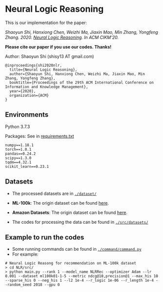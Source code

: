 # Neural Logic Reasoning

This is our implementation for the paper:

*Shaoyun Shi, Hanxiong Chen, Weizhi Ma, Jiaxin Mao, Min Zhang, Yongfeng Zhang. 2020. [Neural Logic Reasoning](http://yongfeng.me/attach/shi-cikm2020.pdf). 
In ACM CIKM'20.*

**Please cite our paper if you use our codes. Thanks!**

Author: Shaoyun Shi (shisy13 AT gmail.com)

```
@inproceedings{shi2020nlr,
  title={Neural Logic Reasoning},
  author={Shaoyun Shi, Hanxiong Chen, Weizhi Ma, Jiaxin Mao, Min Zhang, Yongfeng Zhang},
  booktitle={Proceedings of the 29th ACM International Conference on Information and Knowledge Management},
  year={2020},
  organization={ACM}
}
```



## Environments

Python 3.7.3

Packages: See in [requirements.txt](https://github.com/rutgerswiselab/NLR/blob/master/requirements.txt)

```
numpy==1.18.1
torch==1.0.1
pandas==0.24.2
scipy==1.3.0
tqdm==4.32.1
scikit_learn==0.23.1
```



## Datasets

-   The processed datasets are in  [`./dataset/`](https://github.com/rutgerswiselab/NLR/tree/master/dataset)

- **ML-100k**: The origin dataset can be found [here](https://grouplens.org/datasets/movielens/100k/). 

- **Amazon Datasets**: The origin dataset can be found [here](http://jmcauley.ucsd.edu/data/amazon/). 

- The codes for processing the data can be found in [`./src/datasets/`](https://github.com/rutgerswiselab/NLR/tree/master/src/datasets)

    

## Example to run the codes

-   Some running commands can be found in [`./command/command.py`](https://github.com/rutgerswiselab/NLR/blob/master/command/command.py)
-   For example:

```
# Neural Logic Reasong for recommendation on ML-100k dataset
> cd NLR/src/
> python main.py --rank 1 --model_name NLRRec --optimizer Adam --lr 0.001 --dataset ml100k01-1-5 --metric ndcg@10,precision@1 --max_his 10 --sparse_his 0 --neg_his 1 --l2 1e-4 --r_logic 1e-06 --r_length 1e-4 --random_seed 2018 --gpu 0
```

